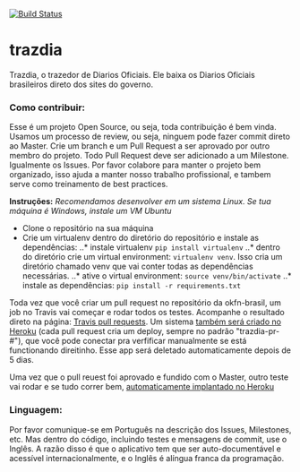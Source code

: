 [![Build Status](https://travis-ci.org/JaTvoiRabotnik/trazdia.svg?branch=master)](https://travis-ci.org/JaTvoiRabotnik/trazdia)

# trazdia
Trazdia, o trazedor de Diarios Oficiais. Ele baixa os Diarios Oficiais brasileiros direto dos sites do governo.

### Como contribuir:
Esse é um projeto Open Source, ou seja, toda contribuição é bem vinda. Usamos um processo de review, ou seja, ninguem pode fazer commit direto ao Master. Crie um branch e um Pull Request a ser aprovado por outro membro do projeto. Todo Pull Request deve ser adicionado a um Milestone. Igualmente os Issues. Por favor colabore para manter o projeto bem organizado, isso ajuda a manter nosso trabalho profissional, e tambem serve como treinamento de best practices.

**Instruções:**
*Recomendamos desenvolver em um sistema Linux. Se tua máquina é Windows, instale um VM Ubuntu*
* Clone o repositório na sua máquina
* Crie um virtualenv dentro do diretório do repositório e instale as dependências:
..* instale virtualenv `pip install virtualenv`
..* dentro do diretório crie um virtual environment: `virtualenv venv`. Isso cria um diretório chamado venv que vai conter todas as dependências necessárias.
..* ative o virtual environment: `source venv/bin/activate`
..* instale as dependências: `pip install -r requirements.txt`

Toda vez que você criar um pull request no repositório da okfn-brasil, um job no Travis vai começar e rodar todos os testes. Acompanhe o resultado direto na página: [Travis pull requests](https://travis-ci.org/okfn-brasil/trazdia/pull_requests). Um sistema [também será criado no Heroku](https://dashboard.heroku.com/apps/trazdia-pr-1) (cada pull request cria um deploy, sempre no padrão "trazdia-pr-#"), que você pode conectar pra verfificar manualmente se está functionando direitinho. Esse app será deletado automaticamente depois de 5 dias.

Uma vez que o pull reuest foi aprovado e fundido com o Master, outro teste vai rodar e se tudo correr bem, [automaticamente implantado no Heroku](https://dashboard.heroku.com/apps/trazdia "Heroku build page")

### Linguagem:
Por favor comunique-se em Português na descrição dos Issues, Milestones, etc. Mas dentro do código, incluindo testes e mensagens de commit, use o Inglês. A razão disso é que o aplicativo tem que ser auto-documentável e acessível internacionalmente, e o Inglês é alíngua franca da programação.
